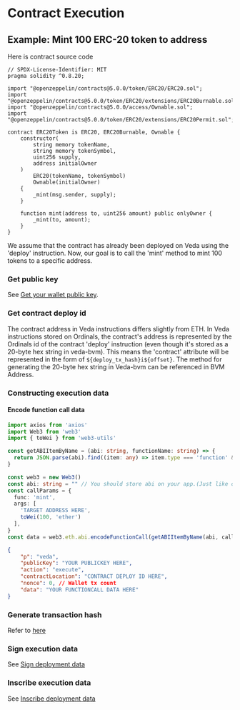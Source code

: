 # Contract Execution

## Example: Mint 100 ERC-20 token to address

Here is contract source code

```solidity
// SPDX-License-Identifier: MIT
pragma solidity ^0.8.20;

import "@openzeppelin/contracts@5.0.0/token/ERC20/ERC20.sol";
import "@openzeppelin/contracts@5.0.0/token/ERC20/extensions/ERC20Burnable.sol";
import "@openzeppelin/contracts@5.0.0/access/Ownable.sol";
import "@openzeppelin/contracts@5.0.0/token/ERC20/extensions/ERC20Permit.sol";

contract ERC20Token is ERC20, ERC20Burnable, Ownable {
    constructor(
        string memory tokenName,
        string memory tokenSymbol,
        uint256 supply,
        address initialOwner
    )
        ERC20(tokenName, tokenSymbol)
        Ownable(initialOwner)
    {
        _mint(msg.sender, supply);
    }

    function mint(address to, uint256 amount) public onlyOwner {
        _mint(to, amount);
    }
}
```

We assume that the contract has already been deployed on Veda using the 'deploy' instruction. Now, our goal is to call the 'mint' method to mint 100 tokens to a specific address.

### Get public key

See [Get your wallet public key](deploy-a-contract.md#get-your-wallet-public-key).

### Get contract deploy id

The contract address in Veda instructions differs slightly from ETH. In Veda instructions stored on Ordinals, the contract's address is represented by the Ordinals id of the contract 'deploy' instruction (even though it's stored as a 20-byte hex string in veda-bvm). This means the 'contract' attribute will be represented in the form of `${deploy_tx_hash}i${offset}`. The method for generating the 20-byte hex string in Veda-bvm can be referenced in BVM Address.

### **Constructing execution data**

#### Encode function call data

```typescript
import axios from 'axios'
import Web3 from 'web3'
import { toWei } from 'web3-utils'

const getABIItemByName = (abi: string, functionName: string) => {
  return JSON.parse(abi).find((item: any) => item.type === 'function' && item.name === functionName) || null
}

const web3 = new Web3()
const abi: string = "" // You should store abi on your app.(Just like other evm application)
const callParams = {
  func: 'mint',
  args: [
    'TARGET ADDRESS HERE',
    toWei(100, 'ether')
  ],
}
const data = web3.eth.abi.encodeFunctionCall(getABIItemByName(abi, callParams.func), callParams.args)
```

```json
{
    "p": "veda",
    "publicKey": "YOUR PUBLICKEY HERE",
    "action": "execute",
    "contractLocation": "CONTRACT DEPLOY ID HERE",
    "nonce": 0, // Wallet tx count
    "data": "YOUR FUNCTIONCALL DATA HERE"
}
```

### Generate transaction hash

Refer to [here](deploy-a-contract.md#generate-transaction-hash)

### Sign execution data

See [Sign deployment data](deploy-a-contract.md#sign-deployment-data)

### Inscribe execution data

See [Inscribe deployment data](deploy-a-contract.md#inscribe-deployment-data)
